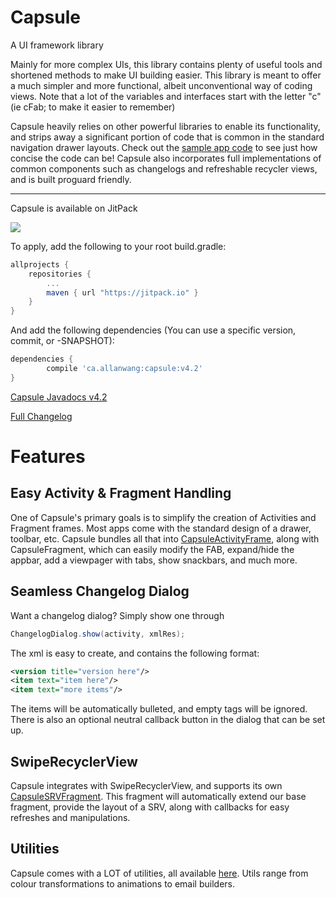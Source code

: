 # Capsule
A UI framework library

<!--Current Release 4.2-->

Mainly for more complex UIs, this library contains plenty of useful tools and shortened methods to make UI building easier.
This library is meant to offer a much simpler and more functional, albeit unconventional way of coding views. Note that a lot of the variables and interfaces start with the letter "c" (ie cFab; to make it easier to remember)

Capsule heavily relies on other powerful libraries to enable its functionality, and strips away a significant portion of code that is common in the standard navigation drawer layouts.
Check out the [sample app code](https://github.com/AllanWang/Capsule/tree/master/sample/src/main/java/ca/allanwang/capsule/sample) to see just how concise the code can be! Capsule also incorporates full implementations of common components such as changelogs and refreshable recycler views, and is built proguard friendly.

------------

Capsule is available on JitPack

[![](https://jitpack.io/v/ca.allanwang/capsule.svg)](https://jitpack.io/#ca.allanwang/capsule)

To apply, add the following to your root build.gradle:

```gradle
allprojects {
	repositories {
		...
		maven { url "https://jitpack.io" }
	}
}
```

And add the following dependencies (You can use a specific version, commit, or -SNAPSHOT):

```gradle
dependencies {
        compile 'ca.allanwang:capsule:v4.2'
}

```

[Capsule Javadocs v4.2](https://jitpack.io/ca/allanwang/capsule/v4.2/javadoc/)

[Full Changelog](https://github.com/AllanWang/Capsule/blob/master/docs/Changelog.md)

# Features

## Easy Activity &amp; Fragment Handling

One of Capsule's primary goals is to simplify the creation of Activities and Fragment frames. Most apps come with the standard design of a drawer, toolbar, etc. Capsule bundles all that into [CapsuleActivityFrame](https://github.com/AllanWang/Capsule/blob/master/capsule/src/main/java/ca/allanwang/capsule/library/activities/CapsuleActivityFrame.java), along with CapsuleFragment, which can easily modify the FAB, expand/hide the appbar, add a viewpager with tabs, show snackbars, and much more.

## Seamless Changelog Dialog

Want a changelog dialog? Simply show one through

```java
ChangelogDialog.show(activity, xmlRes);
```

The xml is easy to create, and contains the following format:

```xml
<version title="version here"/>
<item text="item here"/>
<item text="more items"/>
```

The items will be automatically bulleted, and empty tags will be ignored. There is also an optional neutral callback button in the dialog that can be set up.

## SwipeRecyclerView

Capsule integrates with SwipeRecyclerView, and supports its own [CapsuleSRVFragment](https://github.com/AllanWang/Capsule/blob/master/capsule/src/main/java/ca/allanwang/capsule/library/fragments/CapsuleSRVFragment.java). This fragment will automatically extend our base fragment, provide the layout of a SRV, along with callbacks for easy refreshes and manipulations.

## Utilities

Capsule comes with a LOT of utilities, all available [here](https://github.com/AllanWang/Capsule/tree/master/capsule/src/main/java/ca/allanwang/capsule/library/utils). Utils range from colour transformations to animations to email builders.
